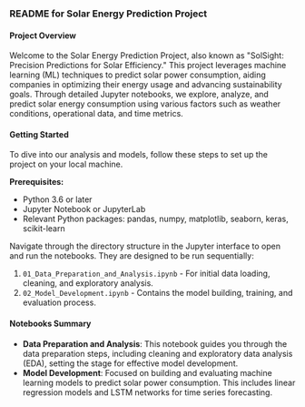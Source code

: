 ### README for Solar Energy Prediction Project

#### Project Overview
Welcome to the Solar Energy Prediction Project, also known as "SolSight: Precision Predictions for Solar Efficiency." This project leverages machine learning (ML) techniques to predict solar power consumption, aiding companies in optimizing their energy usage and advancing sustainability goals. Through detailed Jupyter notebooks, we explore, analyze, and predict solar energy consumption using various factors such as weather conditions, operational data, and time metrics.

#### Getting Started

To dive into our analysis and models, follow these steps to set up the project on your local machine.

**Prerequisites:**
- Python 3.6 or later
- Jupyter Notebook or JupyterLab
- Relevant Python packages: pandas, numpy, matplotlib, seaborn, keras, scikit-learn

Navigate through the directory structure in the Jupyter interface to open and run the notebooks. They are designed to be run sequentially:

1. `01_Data_Preparation_and_Analysis.ipynb` - For initial data loading, cleaning, and exploratory analysis.
2. `02_Model_Development.ipynb` - Contains the model building, training, and evaluation process.

#### Notebooks Summary

- **Data Preparation and Analysis**: This notebook guides you through the data preparation steps, including cleaning and exploratory data analysis (EDA), setting the stage for effective model development.
- **Model Development**: Focused on building and evaluating machine learning models to predict solar power consumption. This includes linear regression models and LSTM networks for time series forecasting.

